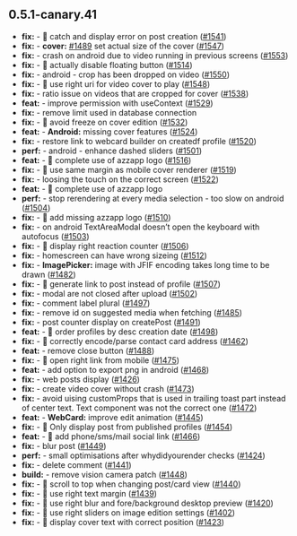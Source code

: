 ## 0.5.1-canary.41

* **fix:**  - 🐛 catch and display error on post creation ([#1541](https://github.com/AzzappApp/azzapp/pull/1541))
* **fix:**  - **cover:** [#1489](https://github.com/AzzappApp/azzapp/pull/1489) set actual size of the cover ([#1547](https://github.com/AzzappApp/azzapp/pull/1547))
* **fix:**  - crash on android due to video running in previous screens ([#1553](https://github.com/AzzappApp/azzapp/pull/1553))
* **fix:**  - 🐛 actually disable floating button ([#1514](https://github.com/AzzappApp/azzapp/pull/1514))
* **fix:**  - android - crop has been dropped on video ([#1550](https://github.com/AzzappApp/azzapp/pull/1550))
* **fix:**  - 🐛 use right uri for video cover to play ([#1548](https://github.com/AzzappApp/azzapp/pull/1548))
* **fix:**  - ratio issue on videos that are cropped for cover ([#1538](https://github.com/AzzappApp/azzapp/pull/1538))
* **feat:**  - improve permission with useContext ([#1529](https://github.com/AzzappApp/azzapp/pull/1529))
* **fix:**  - remove limit used in database connection
* **fix:**  - 🐛 avoid freeze on cover edition ([#1532](https://github.com/AzzappApp/azzapp/pull/1532))
* **feat:**  - **Android:** missing cover features ([#1524](https://github.com/AzzappApp/azzapp/pull/1524))
* **fix:**  - restore link to webcard builder on createdf profile ([#1520](https://github.com/AzzappApp/azzapp/pull/1520))
* **perf:**  - android - enhance dashed sliders ([#1501](https://github.com/AzzappApp/azzapp/pull/1501))
* **feat:**  - 🎸 complete use of azzapp logo ([#1516](https://github.com/AzzappApp/azzapp/pull/1516))
* **fix:**  - 🐛 use same margin as mobile cover renderer ([#1519](https://github.com/AzzappApp/azzapp/pull/1519))
* **fix:**  - loosing the touch on the correct screen ([#1522](https://github.com/AzzappApp/azzapp/pull/1522))
* **feat:**  - 🎸 complete use of azzapp logo
* **perf:**  - stop rerendering at every media selection - too slow on android ([#1504](https://github.com/AzzappApp/azzapp/pull/1504))
* **fix:**  - 🐛 add missing azzapp logo ([#1510](https://github.com/AzzappApp/azzapp/pull/1510))
* **fix:**  - on android TextAreaModal doesn’t open the keyboard with autofocus ([#1503](https://github.com/AzzappApp/azzapp/pull/1503))
* **fix:**  - 🐛 display right reaction counter ([#1506](https://github.com/AzzappApp/azzapp/pull/1506))
* **fix:**  - homescreen can have wrong sizeing ([#1512](https://github.com/AzzappApp/azzapp/pull/1512))
* **fix:**  - **ImagePicker:** image with JFIF encoding takes long time to be drawn ([#1482](https://github.com/AzzappApp/azzapp/pull/1482))
* **fix:**  - 🐛 generate link to post instead of profile ([#1507](https://github.com/AzzappApp/azzapp/pull/1507))
* **fix:**  - modal are not closed after upload ([#1502](https://github.com/AzzappApp/azzapp/pull/1502))
* **fix:**  - comment label plural ([#1497](https://github.com/AzzappApp/azzapp/pull/1497))
* **fix:**  - remove id on suggested media when fetching ([#1485](https://github.com/AzzappApp/azzapp/pull/1485))
* **fix:**  - post counter display on createPost ([#1491](https://github.com/AzzappApp/azzapp/pull/1491))
* **feat:**  - 🎸 order profiles by desc creation date ([#1498](https://github.com/AzzappApp/azzapp/pull/1498))
* **fix:**  - 🐛 correctly encode/parse contact card address ([#1462](https://github.com/AzzappApp/azzapp/pull/1462))
* **feat:**  - remove close button ([#1488](https://github.com/AzzappApp/azzapp/pull/1488))
* **fix:**  - 🐛 open right link from mobile ([#1475](https://github.com/AzzappApp/azzapp/pull/1475))
* **feat:**  - add option to export png in android ([#1468](https://github.com/AzzappApp/azzapp/pull/1468))
* **fix:**  - web posts display ([#1426](https://github.com/AzzappApp/azzapp/pull/1426))
* **fix:**  - create video cover without crash ([#1473](https://github.com/AzzappApp/azzapp/pull/1473))
* **fix:**  - avoid uising customProps that is used in trailing toast part instead of center text. Text component was not the correct one ([#1472](https://github.com/AzzappApp/azzapp/pull/1472))
* **feat:**  - **WebCard:** improve edit animation ([#1445](https://github.com/AzzappApp/azzapp/pull/1445))
* **fix:**  - 🐛 Only display post from published profiles ([#1454](https://github.com/AzzappApp/azzapp/pull/1454))
* **feat:**  - 🎸 add phone/sms/mail social link ([#1466](https://github.com/AzzappApp/azzapp/pull/1466))
* **fix:**  - blur post ([#1449](https://github.com/AzzappApp/azzapp/pull/1449))
* **perf:**  - small optimisations after whydidyourender checks ([#1424](https://github.com/AzzappApp/azzapp/pull/1424))
* **fix:**  - delete comment ([#1441](https://github.com/AzzappApp/azzapp/pull/1441))
* **build:**  - remove vision camera patch ([#1448](https://github.com/AzzappApp/azzapp/pull/1448))
* **fix:**  - 🐛 scroll to top when changing post/card view ([#1440](https://github.com/AzzappApp/azzapp/pull/1440))
* **fix:**  - 🐛 use right text margin ([#1439](https://github.com/AzzappApp/azzapp/pull/1439))
* **fix:**  - 🐛 use right blur and fore/background desktop preview ([#1420](https://github.com/AzzappApp/azzapp/pull/1420))
* **fix:**  - 🐛 use right sliders on image edition settings ([#1402](https://github.com/AzzappApp/azzapp/pull/1402))
* **fix:**  - 🐛 display cover text with correct position ([#1423](https://github.com/AzzappApp/azzapp/pull/1423))
